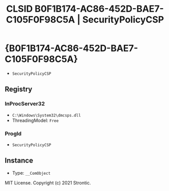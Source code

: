 ﻿---
title: "CLSID B0F1B174-AC86-452D-BAE7-C105F0F98C5A | SecurityPolicyCSP"
excerpt: What is COM-Object CLSID B0F1B174-AC86-452D-BAE7-C105F0F98C5A?
---

# {B0F1B174-AC86-452D-BAE7-C105F0F98C5A}

* `SecurityPolicyCSP`

## Registry


### InProcServer32

* `C:\Windows\System32\dmcsps.dll`
* ThreadingModel: `Free`

### ProgId

* `SecurityPolicyCSP`

## Instance

* Type: `__ComObject`

MIT License. Copyright (c) 2021 Strontic.


